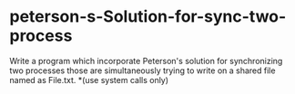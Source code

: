 # peterson-s-Solution-for-sync-two-process
Write a program which incorporate Peterson's solution for synchronizing two processes 
those are simultaneously trying to write on a shared file named as File.txt. 
*(use system calls only)
